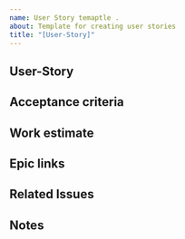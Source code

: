 ```yaml
---
name: User Story temaptle .
about: Template for creating user stories
title: "[User-Story]"
---
```


## User-Story ##


## Acceptance criteria ##


## Work estimate ##


## Epic links ##


## Related Issues ##


## Notes  ##
